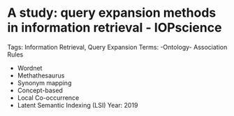# A study: query expansion methods in information retrieval - IOPscience

Tags: Information Retrieval, Query Expansion
Terms: -Ontology-
 Association Rules
- Wordnet
- Methathesaurus
- Synonym mapping
- Concept-based
- Local Co-occurrence
- Latent Semantic Indexing (LSI)
Year: 2019